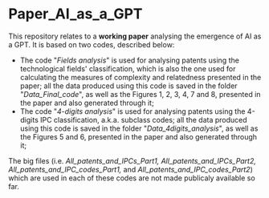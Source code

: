 # Paper_AI_as_a_GPT

This repository relates to a **working paper** analysing the emergence of AI as a GPT. It is based on two codes, described below:

- The code "*Fields analysis*" is used for analysing patents using the technological fields' classification, which is also the one used for calculating the measures of complexity and relatedness presented in the paper; all the data produced using this code is saved in the folder "*Data_Final_code*", as well as the Figures 1, 2, 3, 4, 7 and 8, presented in the paper and also generated through it; 
- The code "*4-digits analysis*" is used for analysing patents using the 4-digits IPC classification, a.k.a. subclass codes; all the data produced using this code is saved in the folder "*Data_4digits_analysis*", as well as the Figures 5 and 6, presented in the paper and also generated through it;

The big files (i.e. *All_patents_and_IPCs_Part1, All_patents_and_IPCs_Part2, All_patents_and_IPC_codes_Part1,* and *All_patents_and_IPC_codes_Part2*) which are used in each of these codes are not made publicaly available so far.
